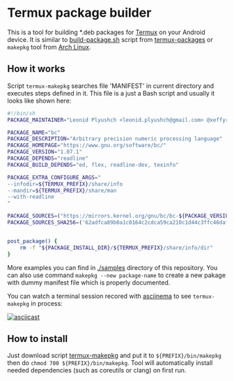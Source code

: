 # Termux package builder

This is a tool for building \*.deb packages for [Termux](https://termux.com) on your
Android device. It is similar to [build-package.sh](https://github.com/xeffyr/termux-packages/blob/master/build-package.sh)
script from [termux-packages](https://github.com/termux/termux-packages) or `makepkg`
tool from [Arch Linux](https://www.archlinux.org/).

## How it works

Script `termux-makepkg` searches file 'MANIFEST' in current directory and executes steps
defined in it. This file is a just a Bash script and usually it looks like shown here:
``` .bash
#!/bin/sh
PACKAGE_MAINTAINER="Leonid Plyushch <leonid.plyushch@gmail.com> @xeffyr"

PACKAGE_NAME="bc"
PACKAGE_DESCRIPTION="Arbitrary precision numeric processing language"
PACKAGE_HOMEPAGE="https://www.gnu.org/software/bc/"
PACKAGE_VERSION="1.07.1"
PACKAGE_DEPENDS="readline"
PACKAGE_BUILD_DEPENDS="ed, flex, readline-dev, texinfo"

PACKAGE_EXTRA_CONFIGURE_ARGS="
--infodir=${TERMUX_PREFIX}/share/info
--mandir=${TERMUX_PREFIX}/share/man
--with-readline
"

PACKAGE_SOURCES=("https://mirrors.kernel.org/gnu/bc/bc-${PACKAGE_VERSION}.tar.gz")
PACKAGE_SOURCES_SHA256=('62adfca89b0a1c0164c2cdca59ca210c1d44c3ffc46daf9931cf4942664cb02a')


post_package() {
    rm -f "${PACKAGE_INSTALL_DIR}/${TERMUX_PREFIX}/share/info/dir"
}
```

More examples you can find in [./samples](./samples) directory of this repository. You can also use
command `makepkg --new package-name` to create a new pakage with dummy manifest file which is properly
documented.

You can watch a terminal session recored with [asciinema](https://asciinema.org) to see `termux-makepkg`
in process:

[![asciicast](https://asciinema.org/a/junTIVEZ1Izc6BoghR5fFZWYE.svg)](https://asciinema.org/a/junTIVEZ1Izc6BoghR5fFZWYE)

## How to install

Just download script [termux-makepkg](https://raw.githubusercontent.com/xeffyr/termux-stuff/master/termux-makepkg/termux-makepkg)
and put it to `${PREFIX}/bin/makepkg` then do `chmod 700 ${PREFIX}/bin/makepkg`. Tool will automatically
install needed dependencies (such as coreutils or clang) on first run.
